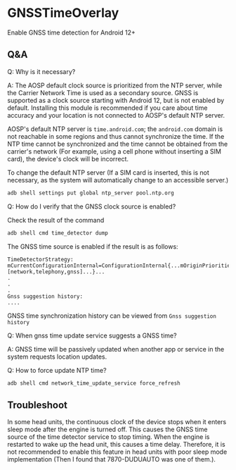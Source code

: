 # GNSSTimeOverlay

Enable GNSS time detection for Android 12+

## Q&A

Q: Why is it necessary?

A: The AOSP default clock source is prioritized from the NTP server, while the Carrier Network Time is used as a secondary source. GNSS is supported as a clock source starting with Android 12, but is not enabled by default.
Installing this module is recommended if you care about time accuracy and your location is not connected to AOSP's default NTP server.

AOSP's default NTP server is `time.android.com`; the `android.com` domain is not reachable in some regions and thus cannot synchronize the time. If the NTP time cannot be synchronized and the time cannot be obtained from the carrier's network (For example, using a cell phone without inserting a SIM card), the device's clock will be incorrect.

To change the default NTP server (If a SIM card is inserted, this is not necessary, as the system will automatically change to an accessible server.)

```bash
adb shell settings put global ntp_server pool.ntp.org
```

Q: How do I verify that the GNSS clock source is enabled?

Check the result of the command

```bash
adb shell cmd time_detector dump
```

The GNSS time source is enabled if the result is as follows:

```text
TimeDetectorStrategy:
mCurrentConfigurationInternal=ConfigurationInternal{...mOriginPriorities=[network,telephony,gnss]...}...
.
.
.
Gnss suggestion history:
....
```

GNSS time synchronization history can be viewed from `Gnss suggestion history`

Q: When gnss time update service suggests a GNSS time?

A: GNSS time will be passively updated when another app or service in the system requests location updates.

Q: How to force update NTP time?

```bash
adb shell cmd network_time_update_service force_refresh
```

## Troubleshoot

In some head units, the continuous clock of the device stops when it enters sleep mode after the engine is turned off. This causes the GNSS time source of the time detector service to stop timing. When the engine is restarted to wake up the head unit, this causes a time delay. Therefore, it is not recommended to enable this feature in head units with poor sleep mode implementation (Then I found that 7870-DUDUAUTO was one of them.).

